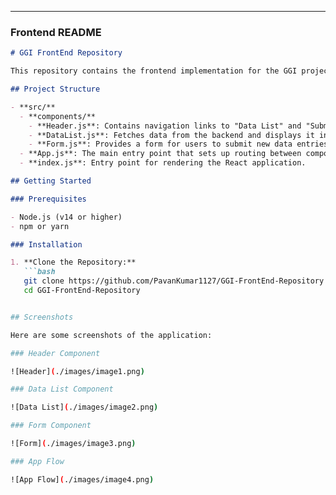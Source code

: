 
---

### Frontend README

```markdown
# GGI FrontEnd Repository

This repository contains the frontend implementation for the GGI project, built using React. It provides a user interface for interacting with the backend API, allowing users to view and submit data.

## Project Structure

- **src/**
  - **components/**
    - **Header.js**: Contains navigation links to "Data List" and "Submit Form" pages, using Material UI `AppBar` for styling.
    - **DataList.js**: Fetches data from the backend and displays it in a Material UI `Table` or `Grid`.
    - **Form.js**: Provides a form for users to submit new data entries. Validation is handled using `React Hook Form` and `Yup`.
  - **App.js**: The main entry point that sets up routing between components.
  - **index.js**: Entry point for rendering the React application.

## Getting Started

### Prerequisites

- Node.js (v14 or higher)
- npm or yarn

### Installation

1. **Clone the Repository:**
   ```bash
   git clone https://github.com/PavanKumar1127/GGI-FrontEnd-Repository.git
   cd GGI-FrontEnd-Repository


## Screenshots

Here are some screenshots of the application:

### Header Component

![Header](./images/image1.png)

### Data List Component

![Data List](./images/image2.png)

### Form Component

![Form](./images/image3.png)

### App Flow

![App Flow](./images/image4.png)
